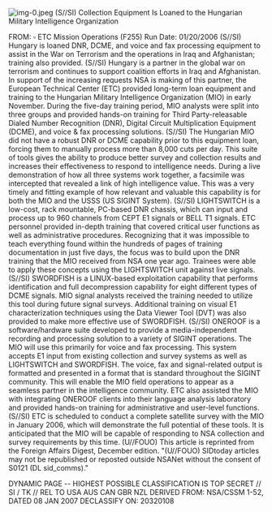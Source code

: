 ![img-0.jpeg](img-0.jpeg)
(S//SI) Collection Equipment Is Loaned to the Hungarian Military Intelligence Organization

FROM: $\square$
ETC Mission Operations (F255)
Run Date: 01/20/2006
(S//SI) Hungary is loaned DNR, DCME, and voice and fax processing equipment to assist in the War on Terrorism and the operations in Iraq and Afghanistan; training also provided.
(S//SI) Hungary is a partner in the global war on terrorism and continues to support coalition efforts in Iraq and Afghanistan. In support of the increasing requests NSA is making of this partner, the European Technical Center (ETC) provided long-term loan equipment and training to the Hungarian Military Intelligence Organization (MIO) in early November. During the five-day training period, MIO analysts were split into three groups and provided hands-on training for Third Party-releasable Dialed Number Recognition (DNR), Digital Circuit Multiplication Equipment (DCME), and voice \& fax processing solutions.
(S//SI) The Hungarian MIO did not have a robust DNR or DCME capability prior to this equipment loan, forcing them to manually process more than 8,000 cuts per day. This suite of tools gives the ability to produce better survey and collection results and increases their effectiveness to respond to intelligence needs. During a live demonstration of how all three systems work together, a facsimile was intercepted that revealed a link of high intelligence value. This was a very timely and fitting example of how relevant and valuable this capability is for both the MIO and the USSS (US SIGINT System).
(S//SI) LIGHTSWITCH is a low-cost, rack mountable, PC-based DNR chassis, which can input and process up to 960 channels from CEPT E1 signals or BELL T1 signals. ETC personnel provided in-depth training that covered critical user functions as well as administrative procedures. Recognizing that it was impossible to teach everything found within the hundreds of pages of training documentation in just five days, the focus was to build upon the DNR training that the MIO received from NSA one year ago. Trainees were able to apply these concepts using the LIGHTSWITCH unit against live signals.
(S//SI) SWORDFISH is a LINUX-based exploitation capability that performs identification and full decompression capability for eight different types of DCME signals. MIO signal analysts received the training needed to utilize this tool during future signal surveys. Additional training on visual E1 characterization techniques using the Data Viewer Tool (DVT) was also provided to make more effective use of SWORDFISH.
(S//SI) ONEROOF is a software/hardware suite developed to provide a media-independent recording and processing solution to a variety of SIGINT operations. The MIO will use this primarily for voice and fax processing. This system accepts E1 input from existing collection and survey systems as well as LIGHTSWITCH and SWORDFISH. The voice, fax and signal-related output is formatted and presented in a format that is standard throughout the SIGINT community. This will enable the MIO field operations to appear as a seamless partner in the intelligence community. ETC also assisted the MIO with integrating ONEROOF clients into their language analysis laboratory and provided hands-on training for administrative and user-level functions.
(S//SI) ETC is scheduled to conduct a complete satellite survey with the MIO in January 2006, which will demonstrate the full potential of these tools. It is anticipated that the MIO will be capable of responding to NSA collection and survey requirements by this time.
(U//FOUO) This article is reprinted from the Foreign Affairs Digest, December edition.
"(U//FOUO) SIDtoday articles may not be republished or reposted outside NSANet without the consent of S0121 (DL sid_comms)."

DYNAMIC PAGE -- HIGHEST POSSIBLE CLASSIFICATION IS TOP SECRET // SI / TK // REL TO USA AUS CAN GBR NZL
DERIVED FROM: NSA/CSSM 1-52, DATED 08 JAN 2007 DECLASSIFY ON: 20320108
